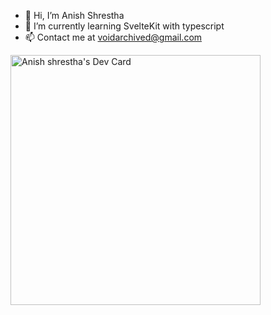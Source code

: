 - 👋 Hi, I’m Anish Shrestha
- 🌱 I’m currently learning SvelteKit with typescript
- 📫 Contact me at voidarchived@gmail.com

<a href="https://app.daily.dev/DailyDevTips"><img src="https://github.com/VoidArchive/VoidArchive/devcard.svg" width="400" alt="Anish shrestha's Dev Card"/></a>


<!---
VoidArchive/VoidArchive is a ✨ special ✨ repository because its `README.md` (this file) appears on your GitHub profile.
You can click the Preview link to take a look at your changes.
--->
